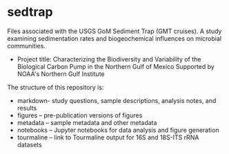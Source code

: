 # sedtrap
Files associated with the USGS GoM Sediment Trap (GMT cruises). A study examining sedimentation rates and biogeochemical influences on microbial communities.

* Project title: Characterizing the Biodiversity and Variability of the Biological Carbon Pump in the Northern Gulf of Mexico
Supported by NOAA's Northern Gulf Institute

The structure of this repository is:

* markdown- study questions, sample descriptions, analysis notes, and results
* figures – pre-publication versions of figures
* metadata – sample metadata and other metadata
* notebooks – Jupyter notebooks for data analysis and figure generation
* tourmaline – link to Tourmaline output for 16S and 18S-ITS rRNA datasets
